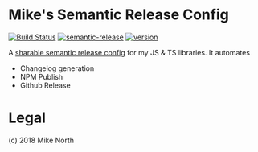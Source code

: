 # Mike's Semantic Release Config

[![Build Status](https://travis-ci.org/mike-north/workshop-semantic-release-config.svg?branch=master)](https://travis-ci.org/mike-north/workshop-semantic-release-config)
[![semantic-release](https://img.shields.io/badge/%20%20%F0%9F%93%A6%F0%9F%9A%80-semantic--release-e10079.svg)](https://github.com/semantic-release/semantic-release)
[![version](https://img.shields.io/npm/v/@mike-north/workshop-semantic-release-config.svg)](https://www.npmjs.com/package/@mike-north/workshop-semantic-release-config)

A [sharable semantic release config](https://semantic-release.gitbook.io/semantic-release/extending/shareable-configurations-list) for my JS & TS libraries. It automates

* Changelog generation
* NPM Publish
* Github Release

# Legal

(c) 2018 Mike North

